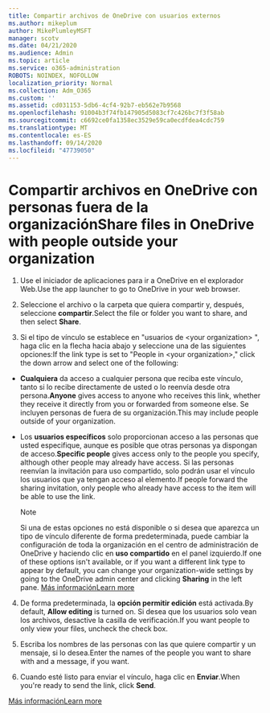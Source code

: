```yaml
---
title: Compartir archivos de OneDrive con usuarios externos
ms.author: mikeplum
author: MikePlumleyMSFT
manager: scotv
ms.date: 04/21/2020
ms.audience: Admin
ms.topic: article
ms.service: o365-administration
ROBOTS: NOINDEX, NOFOLLOW
localization_priority: Normal
ms.collection: Adm_O365
ms.custom: ''
ms.assetid: cd031153-5db6-4cf4-92b7-eb562e7b9568
ms.openlocfilehash: 91004b3f74fb147905d5083cf7c426bc7f3f58ab
ms.sourcegitcommit: c6692ce0fa1358ec3529e59ca0ecdfdea4cdc759
ms.translationtype: MT
ms.contentlocale: es-ES
ms.lasthandoff: 09/14/2020
ms.locfileid: "47739050"
---
```

# <a name="share-files-in-onedrive-with-people-outside-your-organization"></a><span data-ttu-id="02366-102">Compartir archivos en OneDrive con personas fuera de la organización</span><span class="sxs-lookup"><span data-stu-id="02366-102">Share files in OneDrive with people outside your organization</span></span>

1. <span data-ttu-id="02366-103">Use el iniciador de aplicaciones para ir a OneDrive en el explorador Web.</span><span class="sxs-lookup"><span data-stu-id="02366-103">Use the app launcher to go to OneDrive in your web browser.</span></span> 
    
2. <span data-ttu-id="02366-104">Seleccione el archivo o la carpeta que quiera compartir y, después, seleccione **compartir**.</span><span class="sxs-lookup"><span data-stu-id="02366-104">Select the file or folder you want to share, and then select **Share**.</span></span> 
    
3. <span data-ttu-id="02366-105">Si el tipo de vínculo se establece en "usuarios de \<your organization\> ", haga clic en la flecha hacia abajo y seleccione una de las siguientes opciones:</span><span class="sxs-lookup"><span data-stu-id="02366-105">If the link type is set to "People in \<your organization\>," click the down arrow and select one of the following:</span></span> 
    
  - <span data-ttu-id="02366-106">**Cualquiera** da acceso a cualquier persona que reciba este vínculo, tanto si lo recibe directamente de usted o lo reenvía desde otra persona.</span><span class="sxs-lookup"><span data-stu-id="02366-106">**Anyone** gives access to anyone who receives this link, whether they receive it directly from you or forwarded from someone else.</span></span> <span data-ttu-id="02366-107">Se incluyen personas de fuera de su organización.</span><span class="sxs-lookup"><span data-stu-id="02366-107">This may include people outside of your organization.</span></span> 
    
  - <span data-ttu-id="02366-108">Los **usuarios específicos** solo proporcionan acceso a las personas que usted especifique, aunque es posible que otras personas ya dispongan de acceso.</span><span class="sxs-lookup"><span data-stu-id="02366-108">**Specific people** gives access only to the people you specify, although other people may already have access.</span></span> <span data-ttu-id="02366-109">Si las personas reenvían la invitación para uso compartido, solo podrán usar el vínculo los usuarios que ya tengan acceso al elemento.</span><span class="sxs-lookup"><span data-stu-id="02366-109">If people forward the sharing invitation, only people who already have access to the item will be able to use the link.</span></span> 
    
    > [!NOTE]
    > <span data-ttu-id="02366-110">Si una de estas opciones no está disponible o si desea que aparezca un tipo de vínculo diferente de forma predeterminada, puede cambiar la configuración de toda la organización en el centro de administración de OneDrive y haciendo clic en **uso compartido** en el panel izquierdo.</span><span class="sxs-lookup"><span data-stu-id="02366-110">If one of these options isn't available, or if you want a different link type to appear by default, you can change your organization-wide settings by going to the OneDrive admin center and clicking **Sharing** in the left pane.</span></span> [<span data-ttu-id="02366-111">Más información</span><span class="sxs-lookup"><span data-stu-id="02366-111">Learn more</span></span>](https://go.microsoft.com/fwlink/?linkid=871961)
  
4. <span data-ttu-id="02366-112">De forma predeterminada, la **opción permitir edición** está activada.</span><span class="sxs-lookup"><span data-stu-id="02366-112">By default, **Allow editing** is turned on.</span></span> <span data-ttu-id="02366-113">Si desea que los usuarios solo vean los archivos, desactive la casilla de verificación.</span><span class="sxs-lookup"><span data-stu-id="02366-113">If you want people to only view your files, uncheck the check box.</span></span> 
    
5. <span data-ttu-id="02366-114">Escriba los nombres de las personas con las que quiere compartir y un mensaje, si lo desea.</span><span class="sxs-lookup"><span data-stu-id="02366-114">Enter the names of the people you want to share with and a message, if you want.</span></span>
    
6. <span data-ttu-id="02366-115">Cuando esté listo para enviar el vínculo, haga clic en **Enviar**.</span><span class="sxs-lookup"><span data-stu-id="02366-115">When you're ready to send the link, click **Send**.</span></span> 
    
[<span data-ttu-id="02366-116">Más información</span><span class="sxs-lookup"><span data-stu-id="02366-116">Learn more</span></span>](https://go.microsoft.com/fwlink/?linkid=871861)
  

